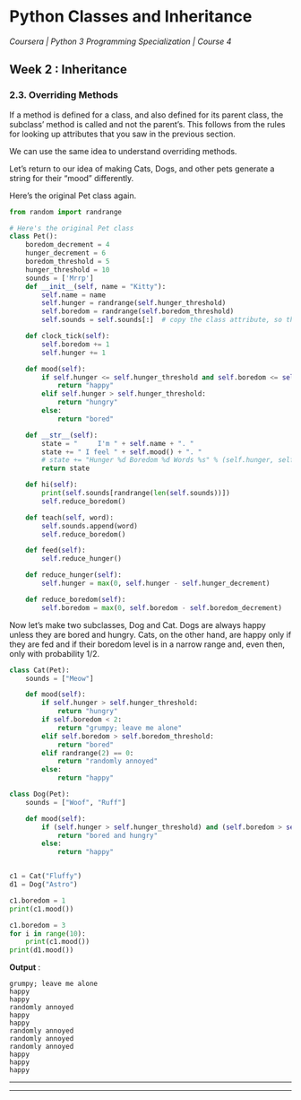 # Python Classes and Inheritance
*Coursera | Python 3 Programming Specialization | Course 4*

## Week 2 : Inheritance

### 2.3. Overriding Methods

If a method is defined for a class, and also defined for its parent class, the subclass’ method is called and not the parent’s. This follows from the rules for looking up attributes that you saw in the previous section.

We can use the same idea to understand overriding methods.

Let’s return to our idea of making Cats, Dogs, and other pets generate a string for their “mood” differently.

Here’s the original Pet class again.

```python
from random import randrange

# Here's the original Pet class
class Pet():
    boredom_decrement = 4
    hunger_decrement = 6
    boredom_threshold = 5
    hunger_threshold = 10
    sounds = ['Mrrp']
    def __init__(self, name = "Kitty"):
        self.name = name
        self.hunger = randrange(self.hunger_threshold)
        self.boredom = randrange(self.boredom_threshold)
        self.sounds = self.sounds[:]  # copy the class attribute, so that when we make changes to it, we won't affect the other Pets in the class

    def clock_tick(self):
        self.boredom += 1
        self.hunger += 1

    def mood(self):
        if self.hunger <= self.hunger_threshold and self.boredom <= self.boredom_threshold:
            return "happy"
        elif self.hunger > self.hunger_threshold:
            return "hungry"
        else:
            return "bored"

    def __str__(self):
        state = "     I'm " + self.name + ". "
        state += " I feel " + self.mood() + ". "
        # state += "Hunger %d Boredom %d Words %s" % (self.hunger, self.boredom, self.sounds)
        return state

    def hi(self):
        print(self.sounds[randrange(len(self.sounds))])
        self.reduce_boredom()

    def teach(self, word):
        self.sounds.append(word)
        self.reduce_boredom()

    def feed(self):
        self.reduce_hunger()

    def reduce_hunger(self):
        self.hunger = max(0, self.hunger - self.hunger_decrement)

    def reduce_boredom(self):
        self.boredom = max(0, self.boredom - self.boredom_decrement)
```

Now let’s make two subclasses, Dog and Cat. Dogs are always happy unless they are bored and hungry. Cats, on the other hand, are happy only if they are fed and if their boredom level is in a narrow range and, even then, only with probability 1/2.


```python
class Cat(Pet):
    sounds = ["Meow"]

    def mood(self):
        if self.hunger > self.hunger_threshold:
            return "hungry"
        if self.boredom < 2:
            return "grumpy; leave me alone"
        elif self.boredom > self.boredom_threshold:
            return "bored"
        elif randrange(2) == 0:
            return "randomly annoyed"
        else:
            return "happy"

class Dog(Pet):
    sounds = ["Woof", "Ruff"]

    def mood(self):
        if (self.hunger > self.hunger_threshold) and (self.boredom > self.boredom_threshold):
            return "bored and hungry"
        else:
            return "happy"


c1 = Cat("Fluffy")
d1 = Dog("Astro")

c1.boredom = 1
print(c1.mood())

c1.boredom = 3
for i in range(10):
    print(c1.mood())
print(d1.mood())
```

**Output** :

```
grumpy; leave me alone
happy
happy
randomly annoyed
happy
happy
randomly annoyed
randomly annoyed
randomly annoyed
happy
happy
happy
```


-------
--------

